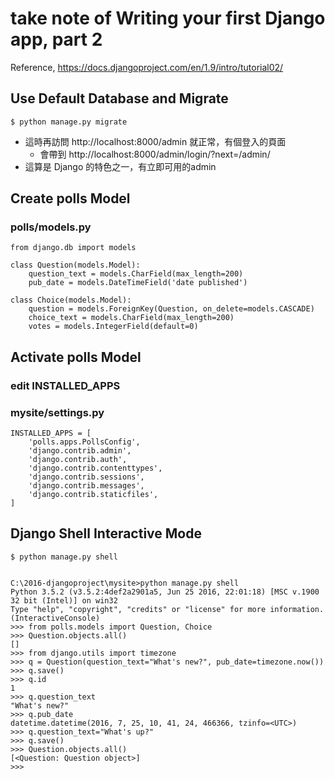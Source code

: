 #  take note of <b>Writing your first Django app, part 2</b>
Reference, https://docs.djangoproject.com/en/1.9/intro/tutorial02/

## Use Default Database and Migrate
```
$ python manage.py migrate
```
- 這時再訪問 http://localhost:8000/admin 就正常，有個登入的頁面
  - 會帶到 http://localhost:8000/admin/login/?next=/admin/
- 這算是 Django 的特色之一，有立即可用的admin

## Create polls Model
### polls/models.py
```
from django.db import models

class Question(models.Model):
    question_text = models.CharField(max_length=200)
    pub_date = models.DateTimeField('date published')

class Choice(models.Model):
    question = models.ForeignKey(Question, on_delete=models.CASCADE)
    choice_text = models.CharField(max_length=200)
    votes = models.IntegerField(default=0)
```

## Activate polls Model
### edit INSTALLED_APPS
### mysite/settings.py
```
INSTALLED_APPS = [
    'polls.apps.PollsConfig',
    'django.contrib.admin',
    'django.contrib.auth',
    'django.contrib.contenttypes',
    'django.contrib.sessions',
    'django.contrib.messages',
    'django.contrib.staticfiles',
]
```

## Django Shell Interactive Mode

```
$ python manage.py shell


C:\2016-djangoproject\mysite>python manage.py shell
Python 3.5.2 (v3.5.2:4def2a2901a5, Jun 25 2016, 22:01:18) [MSC v.1900 32 bit (Intel)] on win32
Type "help", "copyright", "credits" or "license" for more information.
(InteractiveConsole)
>>> from polls.models import Question, Choice
>>> Question.objects.all()
[]
>>> from django.utils import timezone
>>> q = Question(question_text="What's new?", pub_date=timezone.now())
>>> q.save()
>>> q.id
1
>>> q.question_text
"What's new?"
>>> q.pub_date
datetime.datetime(2016, 7, 25, 10, 41, 24, 466366, tzinfo=<UTC>)
>>> q.question_text="What's up?"
>>> q.save()
>>> Question.objects.all()
[<Question: Question object>]
>>>
```
